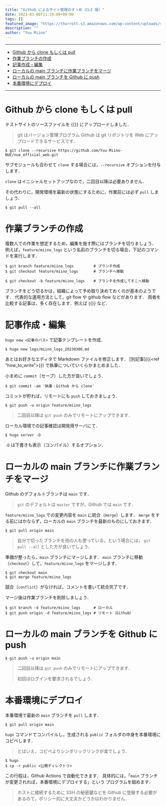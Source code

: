 ```yaml
---
title: "Github によるサイト管理のすゝめ（CLI 版）"
date: 2023-03-06T11:19:09+09:00
tags: []
featured_image: "https://thurrott.s3.amazonaws.com/wp-content/uploads/sites/2/2023/01/GitHub.jpeg"
description: ""
author: "Yuu Miino"
---
```


---
- [Github から clone もしくは pull](#github-から-clone-もしくは-pull)
- [作業ブランチの作成](#作業ブランチの作成)
- [記事作成・編集](#記事作成編集)
- [ローカルの main ブランチに作業ブランチをマージ](#ローカルの-main-ブランチに作業ブランチをマージ)
- [ローカルの main ブランチを Github に push](#ローカルの-main-ブランチを-github-に-push)
- [本番環境にデプロイ](#本番環境にデプロイ)

---

# Github から clone もしくは pull
テストサイトのソースファイルを
{{<exlink href="https://github.com/Yuu-Miino-NUE/nue_official_web.git" text="Github">}}
にアップロードしました．

> git はバージョン管理プログラム
> Github は git リポジトリを Web にアップロードできるサービスです．

```shell
$ git clone --recursive https://github.com/Yuu-Miino-NUE/nue_official_web.git
```

サブモジュールも合わせて `clone` する場合には，`--recursive` オプションを付与します．

`clone` はイニシャルセットアップなので，二回目以降は必要ありません．

その代わりに，開発環境を最新の状態にするために，作業前には必ず `pull` しましょう．

```shell
$ git pull --all
```

# 作業ブランチの作成
複数人での作業を想定するため，編集を施す際にはブランチを切りましょう．
例えば，`feature/miino_logs` という名前のブランチを切る場合，下記のコマンドを実行します．

```shell
$ git branch feature/miino_logs         # ブランチ作成
$ git checkout feature/miino_logs       # ブランチへ移動

$ git checkout -b feature/miino_logs    # ブランチを作成してそこへ移動
```

ブランチをどう切るかは，組織によって予め取り決めておくのが基本のようです．
代表的な運用方法として，git flow や github flow などがあります．
両者を比較する記事は，多く存在します．例えば
{{<exlink href="https://www.geeksforgeeks.org/git-flow-vs-github-flow/" text="コチラ">}} など．

# 記事作成・編集
`hugo new <記事のパス>` で記事テンプレートを作成．

```shell
$ hugo new logs/miino_logs_20230306.md
```

あとはお好きなエディタで Markdown ファイルを修正します．
[別記事]({{<ref "how_to_write">}}) で執筆についていくらかまとめました．

小まめに `commit`（セーブ）した方が良いでしょう．

```shell
$ git commit -am '執筆：Github から clone'
```

コミットが貯れば，リモートにも `push` しておきましょう．

```shell
$ git push -u origin feature/miino_logs
```

> 二回目以降は `git push` のみでリモートにアップできます．

ローカル環境での記事確認は開発用サーバにて．

```shell
$ hugo server -D
```

`-D` は下書きも表示（コンパイル）するオプション．

# ローカルの main ブランチに作業ブランチをマージ
Github のデフォルトブランチは `main` です．
> `git` のデフォルトは `master` ですが，Github では `main` です．

`feature/miino_logs` での変更内容を `main` に統合（`merge`）します．
`merge` をする前にはかならず，ローカルの `main` ブランチを最新のものにしておきます．

```shell
$ git pull origin main
```

> 自分で切ったブランチを他の人も使っている，という場合には，
> `git pull --all` とした方が良いでしょう．

準備が整ったら，`main` ブランチにマージします．
`main` ブランチに移動（`checkout`）して，`feature/miino_logs` をマージします．

```shell
$ git checkout main
$ git merge feature/miino_logs
```

競合（`conflict`）がなければ，コメントを書いて統合完了です．

マージ後は作業ブランチを削除しましょう．

```shell
$ git branch -d feature/miino_logs      # ローカル
$ git push origin -d feature/miino_logs # リモート（Github）
```

# ローカルの main ブランチを Github に push
```shell
$ git push -u origin main
```
> 二回目以降は `git push` のみでリモートにアップできます．
>
> 初回はログインを要求されるでしょう．

# 本番環境にデプロイ
本番環境で最新の `main` ブランチを `pull` します．

```shell
$ git pull origin main
```

`hugo` コマンドでコンパイルし，生成される `public` フォルダの中身を本番環境にコピペします．
> とはいえ，コピペよりシンボリックリンクが楽でしょう．

```shell
$ hugo
$ cp -r public <公開ディレクトリ>
```


この行程は，Github Actions で自動化できます．
具体的には，「`main` ブランチが変更されれば，本番環境にデプロイする」という
プログラムを組めます．
> ホストに接続するために SSH の秘密鍵などを Github に登録する必要があるので，ポリシー的に大丈夫かどうかはわかりません．
